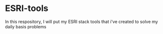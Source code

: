 # ESRI-tools
In this respository, I will put my ESRI stack tools that i've created to solve my daily basis problems
